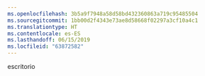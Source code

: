 ```yaml
---
ms.openlocfilehash: 3b5a9f7948a58d58bd432360863a719c95485504
ms.sourcegitcommit: 1bb00d2f4343e73ae8d58668f02297a3cf10a4c1
ms.translationtype: HT
ms.contentlocale: es-ES
ms.lasthandoff: 06/15/2019
ms.locfileid: "63872582"
---
```

escritorio
